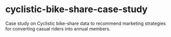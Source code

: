 # cyclistic-bike-share-case-study
Case study on Cyclistic bike-share data to recommend marketing strategies for converting casual riders into annual members.
